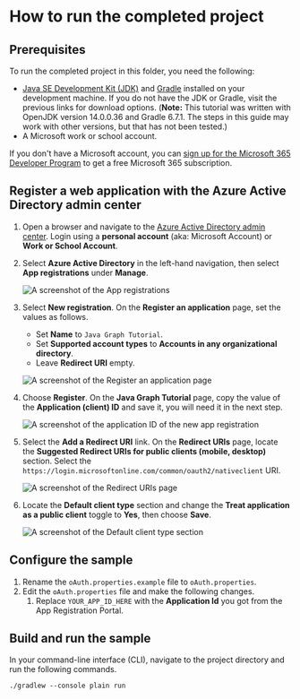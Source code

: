 # How to run the completed project

## Prerequisites

To run the completed project in this folder, you need the following:

- [Java SE Development Kit (JDK)](https://java.com/en/download/faq/develop.xml) and [Gradle](https://gradle.org/) installed on your development machine. If you do not have the JDK or Gradle, visit the previous links for download options. (**Note:** This tutorial was written with OpenJDK version 14.0.0.36 and Gradle 6.7.1. The steps in this guide may work with other versions, but that has not been tested.)
- A Microsoft work or school account.

If you don't have a Microsoft account, you can [sign up for the Microsoft 365 Developer Program](https://developer.microsoft.com/microsoft-365/dev-program) to get a free Microsoft 365 subscription.

## Register a web application with the Azure Active Directory admin center

1. Open a browser and navigate to the [Azure Active Directory admin center](https://aad.portal.azure.com). Login using a **personal account** (aka: Microsoft Account) or **Work or School Account**.

1. Select **Azure Active Directory** in the left-hand navigation, then select **App registrations** under **Manage**.

    ![A screenshot of the App registrations ](/tutorial/images/aad-portal-app-registrations.png)

1. Select **New registration**. On the **Register an application** page, set the values as follows.

    - Set **Name** to `Java Graph Tutorial`.
    - Set **Supported account types** to **Accounts in any organizational directory**.
    - Leave **Redirect URI** empty.

    ![A screenshot of the Register an application page](/tutorial/images/aad-register-an-app.png)

1. Choose **Register**. On the **Java Graph Tutorial** page, copy the value of the **Application (client) ID** and save it, you will need it in the next step.

    ![A screenshot of the application ID of the new app registration](/tutorial/images/aad-application-id.png)

1. Select the **Add a Redirect URI** link. On the **Redirect URIs** page, locate the **Suggested Redirect URIs for public clients (mobile, desktop)** section. Select the `https://login.microsoftonline.com/common/oauth2/nativeclient` URI.

    ![A screenshot of the Redirect URIs page](/tutorial/images/aad-redirect-uris.png)

1. Locate the **Default client type** section and change the **Treat application as a public client** toggle to **Yes**, then choose **Save**.

    ![A screenshot of the Default client type section](/tutorial/images/aad-default-client-type.png)

## Configure the sample

1. Rename the `oAuth.properties.example` file to `oAuth.properties`.
1. Edit the `oAuth.properties` file and make the following changes.
    1. Replace `YOUR_APP_ID_HERE` with the **Application Id** you got from the App Registration Portal.

## Build and run the sample

In your command-line interface (CLI), navigate to the project directory and run the following commands.

```Shell
./gradlew --console plain run
```
